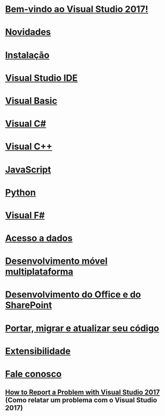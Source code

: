 # [Bem-vindo ao Visual Studio 2017!](welcome-to-visual-studio.md)
# [Novidades](ide/whats-new-in-visual-studio.md)
# [Instalação](install/TOC.md)
# [Visual Studio IDE](ide/index.md)
# [Visual Basic](/dotnet/articles/visual-basic)
# [Visual C#](/dotnet/articles/csharp)
# [Visual C++](/cpp/top/visual-cpp-in-visual-studio)
# [JavaScript](/scripting/javascript)
# [Python](python/getting-started-with-python.md)
# [Visual F#](/dotnet/articles/fsharp/)
# [Acesso a dados](data-tools/TOC.md)
# [Desenvolvimento móvel multiplataforma](cross-platform/cross-platform-mobile-development-in-visual-studio.md)
# [Desenvolvimento do Office e do SharePoint](vsto/office-and-sharepoint-development-in-visual-studio.md)
# [Portar, migrar e atualizar seu código](porting\port-migrate-and-upgrade-visual-studio-projects.md)
# [Extensibilidade](extensibility/extensibility-in-visual-studio.md)
# [Fale conosco](ide/talk-to-us.md)
## [How to Report a Problem with Visual Studio 2017](ide/how-to-report-a-problem-with-visual-studio-2017.md) (Como relatar um problema com o Visual Studio 2017)
